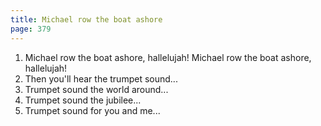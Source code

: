 ```yaml
---
title: Michael row the boat ashore
page: 379
---  
```


1.  Michael row the boat ashore, hallelujah!
Michael row the boat ashore, hallelujah!
2. Then you'll hear the trumpet sound...
3. Trumpet sound the world around...
4. Trumpet sound the jubilee...
5. Trumpet sound for you and me...